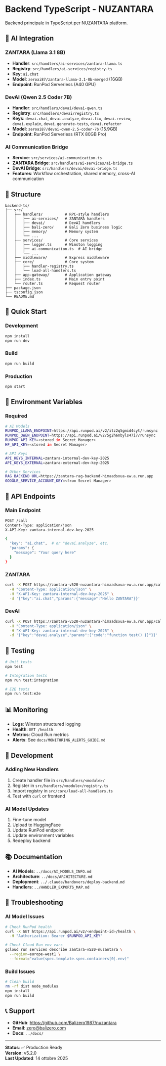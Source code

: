 # Backend TypeScript - NUZANTARA

Backend principale in TypeScript per NUZANTARA platform.

## 🤖 AI Integration

### ZANTARA (Llama 3.1 8B)
- **Handler**: `src/handlers/ai-services/zantara-llama.ts`
- **Registry**: `src/handlers/ai-services/registry.ts`
- **Key**: `ai.chat`
- **Model**: `zeroai87/zantara-llama-3.1-8b-merged` (16GB)
- **Endpoint**: RunPod Serverless (A40 GPU)

### DevAI (Qwen 2.5 Coder 7B)
- **Handler**: `src/handlers/devai/devai-qwen.ts`
- **Registry**: `src/handlers/devai/registry.ts`
- **Keys**: `devai.chat`, `devai.analyze`, `devai.fix`, `devai.review`, `devai.explain`, `devai.generate-tests`, `devai.refactor`
- **Model**: `zeroai87/devai-qwen-2.5-coder-7b` (15.9GB)
- **Endpoint**: RunPod Serverless (RTX 80GB Pro)

### AI Communication Bridge
- **Service**: `src/services/ai-communication.ts`
- **ZANTARA Bridge**: `src/handlers/ai-services/ai-bridge.ts`
- **DevAI Bridge**: `src/handlers/devai/devai-bridge.ts`
- **Features**: Workflow orchestration, shared memory, cross-AI communication

## 📂 Structure

```
backend-ts/
├── src/
│   ├── handlers/          # RPC-style handlers
│   │   ├── ai-services/   # ZANTARA handlers
│   │   ├── devai/         # DevAI handlers
│   │   ├── bali-zero/     # Bali Zero business logic
│   │   ├── memory/        # Memory system
│   │   └── ...
│   ├── services/          # Core services
│   │   ├── logger.ts      # Winston logging
│   │   ├── ai-communication.ts  # AI bridge
│   │   └── ...
│   ├── middleware/        # Express middleware
│   ├── core/              # Core system
│   │   ├── handler-registry.ts
│   │   └── load-all-handlers.ts
│   ├── app-gateway/       # Application gateway
│   ├── index.ts           # Main entry point
│   └── router.ts          # Request router
├── package.json
├── tsconfig.json
└── README.md
```

## 🚀 Quick Start

### Development
```bash
npm install
npm run dev
```

### Build
```bash
npm run build
```

### Production
```bash
npm start
```

## 🔑 Environment Variables

### Required
```bash
# AI Models
RUNPOD_LLAMA_ENDPOINT=https://api.runpod.ai/v2/itz2q5gmid4cyt/runsync
RUNPOD_QWEN_ENDPOINT=https://api.runpod.ai/v2/5g2h6nbyls47i7/runsync
RUNPOD_API_KEY=<stored in Secret Manager>
HF_API_KEY=<stored in Secret Manager>

# API Keys
API_KEYS_INTERNAL=zantara-internal-dev-key-2025
API_KEYS_EXTERNAL=zantara-external-dev-key-2025

# Other Services
RAG_BACKEND_URL=https://zantara-rag-backend-himaadsxua-ew.a.run.app
GOOGLE_SERVICE_ACCOUNT_KEY=<from Secret Manager>
```

## 📡 API Endpoints

### Main Endpoint
```bash
POST /call
Content-Type: application/json
X-API-Key: zantara-internal-dev-key-2025

{
  "key": "ai.chat",  # or "devai.analyze", etc.
  "params": {
    "message": "Your query here"
  }
}
```

### ZANTARA
```bash
curl -X POST https://zantara-v520-nuzantara-himaadsxua-ew.a.run.app/call \
  -H "Content-Type: application/json" \
  -H "X-API-Key: zantara-internal-dev-key-2025" \
  -d '{"key":"ai.chat","params":{"message":"Hello ZANTARA"}}'
```

### DevAI
```bash
curl -X POST https://zantara-v520-nuzantara-himaadsxua-ew.a.run.app/call \
  -H "Content-Type: application/json" \
  -H "X-API-Key: zantara-internal-dev-key-2025" \
  -d '{"key":"devai.analyze","params":{"code":"function test() {}"}}'
```

## 🧪 Testing

```bash
# Unit tests
npm test

# Integration tests
npm run test:integration

# E2E tests
npm run test:e2e
```

## 📊 Monitoring

- **Logs**: Winston structured logging
- **Health**: `GET /health`
- **Metrics**: Cloud Run metrics
- **Alerts**: See `docs/MONITORING_ALERTS_GUIDE.md`

## 🔧 Development

### Adding New Handlers
1. Create handler file in `src/handlers/<module>/`
2. Register in `src/handlers/<module>/registry.ts`
3. Import registry in `src/core/load-all-handlers.ts`
4. Test with `curl` or frontend

### AI Model Updates
1. Fine-tune model
2. Upload to HuggingFace
3. Update RunPod endpoint
4. Update environment variables
5. Redeploy backend

## 📚 Documentation

- **AI Models**: `../docs/AI_MODELS_INFO.md`
- **Architecture**: `../docs/ARCHITECTURE.md`
- **Deployment**: `../.claude/handovers/deploy-backend.md`
- **Handlers**: `../HANDLER_EXPORTS_MAP.md`

## 🐛 Troubleshooting

### AI Model Issues
```bash
# Check RunPod health
curl -X GET https://api.runpod.ai/v2/<endpoint-id>/health \
  -H "Authorization: Bearer $RUNPOD_API_KEY"

# Check Cloud Run env vars
gcloud run services describe zantara-v520-nuzantara \
  --region=europe-west1 \
  --format="value(spec.template.spec.containers[0].env)"
```

### Build Issues
```bash
# Clean build
rm -rf dist node_modules
npm install
npm run build
```

## 📞 Support

- **GitHub**: https://github.com/Balizero1987/nuzantara
- **Email**: zero@balizero.com
- **Docs**: `../docs/`

---

**Status**: ✅ Production Ready  
**Version**: v5.2.0  
**Last Updated**: 14 ottobre 2025
